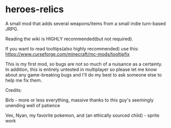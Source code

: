 # heroes-relics

A small mod that adds several weapons/items from a small indie turn-based JRPG.

Reading the wiki is HIGHLY recommended(but not required).

If you want to read tooltips(also highly recommended) use this: https://www.curseforge.com/minecraft/mc-mods/tooltipfix

This is my first mod, so bugs are not so much of a nuisance as a certainty. In addition, this is entirely untested in multiplayer so please let me know about any game-breaking bugs and I'll do my best to ask someone else to help me fix them.

Credits:

Birb - more or less everything, massive thanks to this guy's seemingly unending well of patience

Vex, Nyan, my favorite pokemon, and (an ethically sourced child) - sprite work

